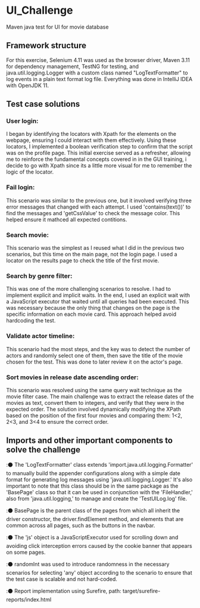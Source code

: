 # UI_Challenge
Maven java test for UI for movie database

## Framework structure

For this exercise, Selenium 4.11 was used as the browser driver, Maven 3.11 for dependency management, TestNG for testing, and java.util.logging.Logger with a custom class named "LogTextFormatter" to log events in a plain text format log file. Everything was done in IntelliJ IDEA with OpenJDK 11.

## Test case solutions

### User login:

I began by identifying the locators with Xpath for the elements on the webpage, ensuring I could interact with them effectively. Using these locators, I implemented a boolean verification step to confirm that the script was  on the profile page. This initial exercise served as a refresher, allowing me to reinforce the fundamental concepts covered in in the GUI training, i decide to go with Xpath since its a little more visual for me to remember the logic of the locator.

### Fail login:

This scenario was similar to the previous one, but it involved verifying three error messages that changed with each attempt. I used 'contains(text())' to find the messages and 'getCssValue' to check the message color. This helped ensure it mathced all expected contitions. 

### Search movie:

This scenario was the simplest as I reused what I did in the previous two scenarios, but this time on the main page, not the login page. I used a locator on the results page to check the title of the first movie.

### Search by genre filter:

This was one of the more challenging scenarios to resolve. I had to implement explicit and implicit waits. In the end, I used an explicit wait with a JavaScript executor that waited until all queries had been executed. This was necessary because the only thing that changes on the page is the specific information on each movie card. This approach helped avoid hardcoding the test.

### Validate actor timeline:

This scenario had the most steps, and the key was to detect the number of actors and randomly select one of them, then save the title of the movie chosen for the test. This was done to later review it on the actor's page.

### Sort movies in release date ascending order:

This scenario was resolved using the same query wait technique as the movie filter case. The main challenge was to extract the release dates of the movies as text, convert them to integers, and verify that they were in the expected order. The solution involved dynamically modifying the XPath based on the position of the first four movies and comparing them: 1<2, 2<3, and 3<4 to ensure the correct order.

## Imports and other important components to solve the challenge

:⚫ The 'LogTextFormatter' class extends 'import.java.util.logging.Formatter' to manually build the appender configurations along with a simple date format for generating log messages using 'java.util.logging.Logger.' It's also important to note that this class should be in the same package as the 'BasePage' class so that it can be used in conjunction with the 'FileHandler,' also from 'java.util.logging,' to manage and create the 'TestUILog.log' file.

:⚫ BasePage is the parent class of the pages from which all inherit the driver constructor, the driver.findElement method, and elements that are common across all pages, such as the buttons in the navbar.

:⚫ The 'js' object is a JavaScriptExecutor used for scrolling down and avoiding click interception errors caused by the cookie banner that appears on some pages.

:⚫ randomInt was used to introduce randomness in the necessary scenarios for selecting 'any' object according to the scenario to ensure that the test case is scalable and not hard-coded.

:⚫ Report implementation using Surefire, path: target/surefire-reports/index.html
